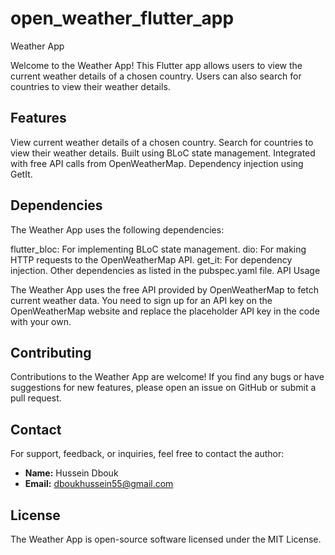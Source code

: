 # open_weather_flutter_app

Weather App

Welcome to the Weather App! This Flutter app allows users to view the current weather details of a chosen country. Users can also search for countries to view their weather details.

## Features

View current weather details of a chosen country.
Search for countries to view their weather details.
Built using BLoC state management.
Integrated with free API calls from OpenWeatherMap.
Dependency injection using GetIt.

## Dependencies

The Weather App uses the following dependencies:

flutter_bloc: For implementing BLoC state management.
dio: For making HTTP requests to the OpenWeatherMap API.
get_it: For dependency injection.
Other dependencies as listed in the pubspec.yaml file.
API Usage

The Weather App uses the free API provided by OpenWeatherMap to fetch current weather data. You need to sign up for an API key on the OpenWeatherMap website and replace the placeholder API key in the code with your own.

## Contributing

Contributions to the Weather App are welcome! If you find any bugs or have suggestions for new features, please open an issue on GitHub or submit a pull request.

## Contact

For support, feedback, or inquiries, feel free to contact the author:

- **Name:** Hussein Dbouk
- **Email:** dboukhussein55@gmail.com

## License

The Weather App is open-source software licensed under the MIT License.
